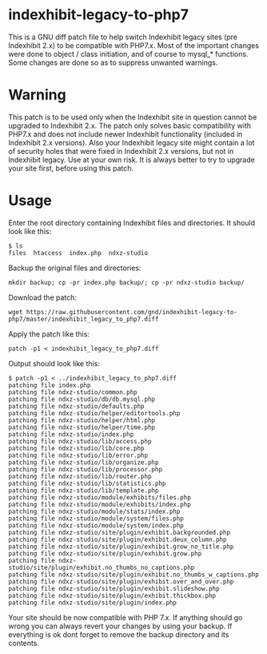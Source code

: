 # indexhibit-legacy-to-php7

This is a GNU diff patch file to help switch Indexhibit legacy sites (pre Indexhibit 2.x) to be compatible with PHP7.x. 
Most of the important changes were done to object / class initiation, and of course to mysql_* functions. 
Some changes are done so as to suppress unwanted warnings.

# Warning
This patch is to be used only when the Indexhibit site in question cannot be upgraded to Indexhibit 2.x. The patch only solves basic compatibility with PHP7.x and does not include newer Indexhibit functionality (included in Indexhibit 2.x versions). Also your Indexhibit legacy site might contain a lot of security holes that were fixed in Indexhibit 2.x versions, but not in Indexhibit legacy. Use at your own risk. It is always better to try to upgrade your site first, before using this patch.

# Usage
Enter the root directory containing Indexhibit files and directories. It should look like this: 
```
$ ls
files  htaccess  index.php  ndxz-studio
```
Backup the original files and directories:
```
mkdir backup; cp -pr index.php backup/; cp -pr ndxz-studio backup/
```
Download the patch:
```
wget https://raw.githubusercontent.com/gnd/indexhibit-legacy-to-php7/master/indexhibit_legacy_to_php7.diff
```
Apply the patch like this:
```
patch -p1 < indexhibit_legacy_to_php7.diff
```
Output should look like this:
```
$ patch -p1 < ../indexhibit_legacy_to_php7.diff 
patching file index.php
patching file ndxz-studio/common.php
patching file ndxz-studio/db/db.mysql.php
patching file ndxz-studio/defaults.php
patching file ndxz-studio/helper/editortools.php
patching file ndxz-studio/helper/html.php
patching file ndxz-studio/helper/time.php
patching file ndxz-studio/index.php
patching file ndxz-studio/lib/access.php
patching file ndxz-studio/lib/core.php
patching file ndxz-studio/lib/error.php
patching file ndxz-studio/lib/organize.php
patching file ndxz-studio/lib/processor.php
patching file ndxz-studio/lib/router.php
patching file ndxz-studio/lib/statistics.php
patching file ndxz-studio/lib/template.php
patching file ndxz-studio/module/exhibits/files.php
patching file ndxz-studio/module/exhibits/index.php
patching file ndxz-studio/module/stats/index.php
patching file ndxz-studio/module/system/files.php
patching file ndxz-studio/module/system/index.php
patching file ndxz-studio/site/plugin/exhibit.backgrounded.php
patching file ndxz-studio/site/plugin/exhibit.deux_column.php
patching file ndxz-studio/site/plugin/exhibit.grow_no_title.php
patching file ndxz-studio/site/plugin/exhibit.grow.php
patching file ndxz-studio/site/plugin/exhibit.no_thumbs_no_captions.php
patching file ndxz-studio/site/plugin/exhibit.no_thumbs_w_captions.php
patching file ndxz-studio/site/plugin/exhibit.over_and_over.php
patching file ndxz-studio/site/plugin/exhibit.slideshow.php
patching file ndxz-studio/site/plugin/exhibit.thickbox.php
patching file ndxz-studio/site/plugin/index.php
```
Your site should be now compatible with PHP 7.x. If anything should go wrong you can always revert your changes by using your backup. If everything is ok dont forget to remove the backup directory and its contents.
